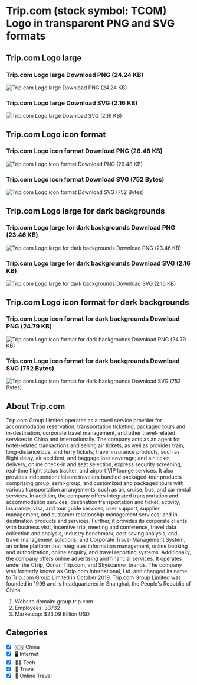 # Trip.com (stock symbol: TCOM) Logo in transparent PNG and SVG formats

## Trip.com Logo large

### Trip.com Logo large Download PNG (24.24 KB)

![Trip.com Logo large Download PNG (24.24 KB)](/img/orig/TCOM_BIG-d8459de8.png)

### Trip.com Logo large Download SVG (2.16 KB)

![Trip.com Logo large Download SVG (2.16 KB)](/img/orig/TCOM_BIG-13ccb4b0.svg)

## Trip.com Logo icon format

### Trip.com Logo icon format Download PNG (26.48 KB)

![Trip.com Logo icon format Download PNG (26.48 KB)](/img/orig/TCOM-dda3d844.png)

### Trip.com Logo icon format Download SVG (752 Bytes)

![Trip.com Logo icon format Download SVG (752 Bytes)](/img/orig/TCOM-a7d3e10a.svg)

## Trip.com Logo large for dark backgrounds

### Trip.com Logo large for dark backgrounds Download PNG (23.46 KB)

![Trip.com Logo large for dark backgrounds Download PNG (23.46 KB)](/img/orig/TCOM_BIG.D-c9d7bcfa.png)

### Trip.com Logo large for dark backgrounds Download SVG (2.16 KB)

![Trip.com Logo large for dark backgrounds Download SVG (2.16 KB)](/img/orig/TCOM_BIG.D-9e0c48a8.svg)

## Trip.com Logo icon format for dark backgrounds

### Trip.com Logo icon format for dark backgrounds Download PNG (24.79 KB)

![Trip.com Logo icon format for dark backgrounds Download PNG (24.79 KB)](/img/orig/TCOM.D-700c0583.png)

### Trip.com Logo icon format for dark backgrounds Download SVG (752 Bytes)

![Trip.com Logo icon format for dark backgrounds Download SVG (752 Bytes)](/img/orig/TCOM.D-98cb6d99.svg)

## About Trip.com

Trip.com Group Limited operates as a travel service provider for accommodation reservation, transportation ticketing, packaged tours and in-destination, corporate travel management, and other travel-related services in China and internationally. The company acts as an agent for hotel-related transactions and selling air tickets, as well as provides train, long-distance bus, and ferry tickets; travel insurance products, such as flight delay, air accident, and baggage loss coverage; and air-ticket delivery, online check-in and seat selection, express security screening, real-time flight status tracker, and airport VIP lounge services. It also provides independent leisure travelers bundled packaged-tour products comprising group, semi-group, and customized and packaged tours with various transportation arrangements, such as air, cruise, bus, and car rental services. In addition, the company offers integrated transportation and accommodation services; destination transportation and ticket, activity, insurance, visa, and tour guide services; user support, supplier management, and customer relationship management services; and in-destination products and services. Further, it provides its corporate clients with business visit, incentive trip, meeting and conference, travel data collection and analysis, industry benchmark, cost saving analysis, and travel management solutions; and Corporate Travel Management System, an online platform that integrates information management, online booking and authorization, online enquiry, and travel reporting systems. Additionally, the company offers online advertising and financial services. It operates under the Ctrip, Qunar, Trip.com, and Skyscanner brands. The company was formerly known as Ctrip.com International, Ltd. and changed its name to Trip.com Group Limited in October 2019. Trip.com Group Limited was founded in 1999 and is headquartered in Shanghai, the People's Republic of China.

1. Website domain: group.trip.com
2. Employees: 33732
3. Marketcap: $23.09 Billion USD


## Categories
- [x] 🇨🇳 China
- [x] 🖥️ Internet
- [x] 👩‍💻 Tech
- [x] 🌴 Travel
- [x] 🌴 Online Travel
